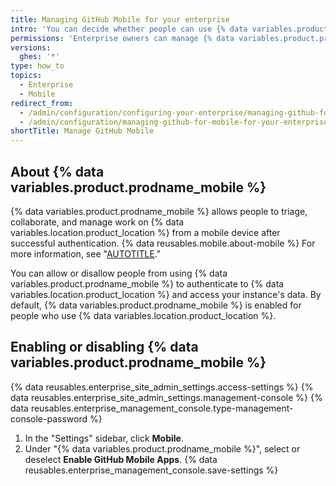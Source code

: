 ```yaml
---
title: Managing GitHub Mobile for your enterprise
intro: 'You can decide whether people can use {% data variables.product.prodname_mobile %} to connect to {% data variables.location.product_location %}.'
permissions: 'Enterprise owners can manage {% data variables.product.prodname_mobile %} for a {% data variables.product.product_name %} instance.'
versions:
  ghes: '*'
type: how_to
topics:
  - Enterprise
  - Mobile
redirect_from:
  - /admin/configuration/configuring-your-enterprise/managing-github-for-mobile-for-your-enterprise
  - /admin/configuration/managing-github-for-mobile-for-your-enterprise
shortTitle: Manage GitHub Mobile
---
```


## About {% data variables.product.prodname_mobile %}

{% data variables.product.prodname_mobile %} allows people to triage, collaborate, and manage work on {% data variables.location.product_location %} from a mobile device after successful authentication. {% data reusables.mobile.about-mobile %} For more information, see "[AUTOTITLE](/get-started/using-github/github-mobile)."

You can allow or disallow people from using {% data variables.product.prodname_mobile %} to authenticate to {% data variables.location.product_location %} and access your instance's data. By default, {% data variables.product.prodname_mobile %} is enabled for people who use {% data variables.location.product_location %}.

## Enabling or disabling {% data variables.product.prodname_mobile %}

{% data reusables.enterprise_site_admin_settings.access-settings %}
{% data reusables.enterprise_site_admin_settings.management-console %}
{% data reusables.enterprise_management_console.type-management-console-password %}
1. In the "Settings" sidebar, click **Mobile**.
1. Under "{% data variables.product.prodname_mobile %}", select or deselect **Enable GitHub Mobile Apps**.
{% data reusables.enterprise_management_console.save-settings %}
